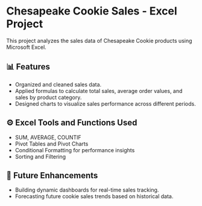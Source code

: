 # Chesapeake Cookie Sales - Excel Project

This project analyzes the sales data of Chesapeake Cookie products using Microsoft Excel.

## 📊 Features
- Organized and cleaned sales data.
- Applied formulas to calculate total sales, average order values, and sales by product category.
- Designed charts to visualize sales performance across different periods.

## ⚙️ Excel Tools and Functions Used
- SUM, AVERAGE, COUNTIF
- Pivot Tables and Pivot Charts
- Conditional Formatting for performance insights
- Sorting and Filtering

## 🚀 Future Enhancements
- Building dynamic dashboards for real-time sales tracking.
- Forecasting future cookie sales trends based on historical data.
